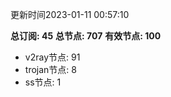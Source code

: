 更新时间2023-01-11 00:57:10

**总订阅: 45**
**总节点: 707**
**有效节点: 100**
- v2ray节点: 91
- trojan节点: 8
- ss节点: 1
